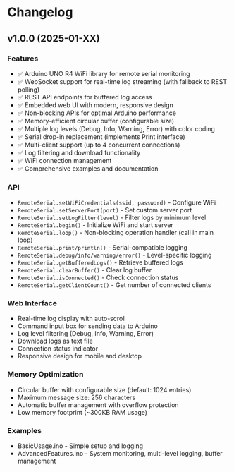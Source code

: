 # Changelog

## v1.0.0 (2025-01-XX)

### Features
- ✅ Arduino UNO R4 WiFi library for remote serial monitoring
- ✅ WebSocket support for real-time log streaming (with fallback to REST polling)
- ✅ REST API endpoints for buffered log access
- ✅ Embedded web UI with modern, responsive design
- ✅ Non-blocking APIs for optimal Arduino performance
- ✅ Memory-efficient circular buffer (configurable size)
- ✅ Multiple log levels (Debug, Info, Warning, Error) with color coding
- ✅ Serial drop-in replacement (implements Print interface)
- ✅ Multi-client support (up to 4 concurrent connections)
- ✅ Log filtering and download functionality
- ✅ WiFi connection management
- ✅ Comprehensive examples and documentation

### API
- `RemoteSerial.setWiFiCredentials(ssid, password)` - Configure WiFi
- `RemoteSerial.setServerPort(port)` - Set custom server port
- `RemoteSerial.setLogFilter(level)` - Filter logs by minimum level
- `RemoteSerial.begin()` - Initialize WiFi and start server
- `RemoteSerial.loop()` - Non-blocking operation handler (call in main loop)
- `RemoteSerial.print/println()` - Serial-compatible logging
- `RemoteSerial.debug/info/warning/error()` - Level-specific logging
- `RemoteSerial.getBufferedLogs()` - Retrieve buffered logs
- `RemoteSerial.clearBuffer()` - Clear log buffer
- `RemoteSerial.isConnected()` - Check connection status
- `RemoteSerial.getClientCount()` - Get number of connected clients

### Web Interface
- Real-time log display with auto-scroll
- Command input box for sending data to Arduino
- Log level filtering (Debug, Info, Warning, Error)
- Download logs as text file
- Connection status indicator
- Responsive design for mobile and desktop

### Memory Optimization
- Circular buffer with configurable size (default: 1024 entries)
- Maximum message size: 256 characters
- Automatic buffer management with overflow protection
- Low memory footprint (~300KB RAM usage)

### Examples
- BasicUsage.ino - Simple setup and logging
- AdvancedFeatures.ino - System monitoring, multi-level logging, buffer management